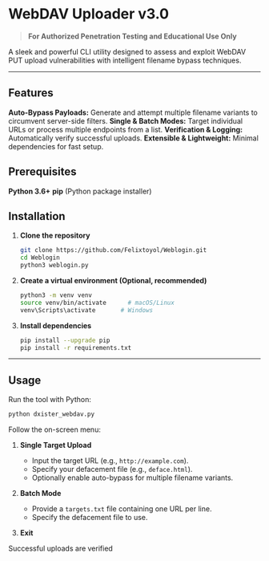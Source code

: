# WebDAV Uploader v3.0

> **For Authorized Penetration Testing and Educational Use Only**

A sleek and powerful CLI utility designed to assess and exploit WebDAV PUT upload vulnerabilities with intelligent filename bypass techniques.

---

## Features

**Auto-Bypass Payloads:** Generate and attempt multiple filename variants to circumvent server-side filters.
**Single & Batch Modes:** Target individual URLs or process multiple endpoints from a list.
**Verification & Logging:** Automatically verify successful uploads.
**Extensible & Lightweight:** Minimal dependencies for fast setup.


## Prerequisites

**Python 3.6+**
**pip** (Python package installer)


## Installation

1. **Clone the repository**

   ```bash
   git clone https://github.com/Felixtoyol/Weblogin.git
   cd Weblogin
   python3 weblogin.py
   ```
   

2. **Create a virtual environment (Optional, recommended)**

   ```bash
   python3 -m venv venv
   source venv/bin/activate      # macOS/Linux
   venv\Scripts\activate       # Windows
   ```

3. **Install dependencies**

   ```bash
   pip install --upgrade pip
   pip install -r requirements.txt
   ```

---

## Usage

Run the tool with Python:

```bash
python dxister_webdav.py
```

Follow the on-screen menu:

1. **Single Target Upload**

   * Input the target URL (e.g., `http://example.com`).
   * Specify your defacement file (e.g., `deface.html`).
   * Optionally enable auto-bypass for multiple filename variants.

2. **Batch Mode**

   * Provide a `targets.txt` file containing one URL per line.
   * Specify the defacement file to use.

3. **Exit**

Successful uploads are verified
